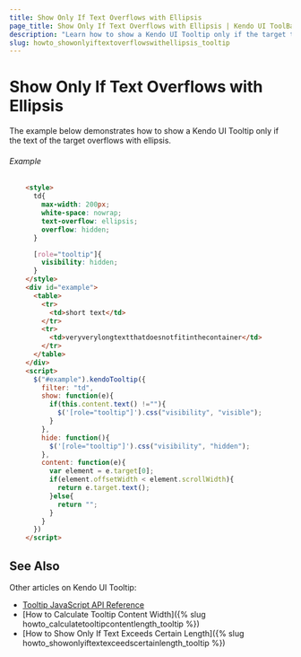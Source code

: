```yaml
---
title: Show Only If Text Overflows with Ellipsis
page_title: Show Only If Text Overflows with Ellipsis | Kendo UI ToolBar
description: "Learn how to show a Kendo UI Tooltip only if the target text overflows with ellipsis."
slug: howto_showonlyiftextoverflowswithellipsis_tooltip
---
```


# Show Only If Text Overflows with Ellipsis

The example below demonstrates how to show a Kendo UI Tooltip only if the text of the target overflows with ellipsis.

###### Example

```html
    <style>
      td{
        max-width: 200px;
        white-space: nowrap;
        text-overflow: ellipsis;
        overflow: hidden;
      }

      [role="tooltip"]{
        visibility: hidden;
      }
    </style>
    <div id="example">
      <table>
        <tr>
          <td>short text</td>
        </tr>
        <tr>
          <td>veryverylongtextthatdoesnotfitinthecontainer</td>
        </tr>
      </table>
    </div>
    <script>
      $("#example").kendoTooltip({
        filter: "td",
        show: function(e){
          if(this.content.text() !=""){
            $('[role="tooltip"]').css("visibility", "visible");
          }
        },
        hide: function(){
          $('[role="tooltip"]').css("visibility", "hidden");
        },
        content: function(e){
          var element = e.target[0];
          if(element.offsetWidth < element.scrollWidth){
            return e.target.text();
          }else{
            return "";
          }
        }
      })
    </script>
```

## See Also

Other articles on Kendo UI Tooltip:

* [Tooltip JavaScript API Reference](/api/javascript/ui/tooltip)
* [How to Calculate Tooltip Content Width]({% slug howto_calculatetooltipcontentlength_tooltip %})
* [How to Show Only If Text Exceeds Certain Length]({% slug howto_showonlyiftextexceedscertainlength_tooltip %})
